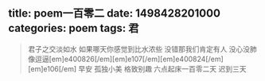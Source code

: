 title: poem一百零二
date: 1498428201000
categories: poem
tags: 君
---
> 君子之交淡如水
如果哪天你感觉到比水浓些
没错那我们肯定有人
没心没肺像逗逼[em]e400826[/em][em]e107[/em][em]e400824[/em][em]e106[/em]
早安
孤独小美
格致别趣
六点起床一百零二天 迟到三天